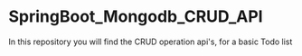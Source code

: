 # SpringBoot_Mongodb_CRUD_API
In this repository you will find the CRUD operation api's, for a basic Todo list

